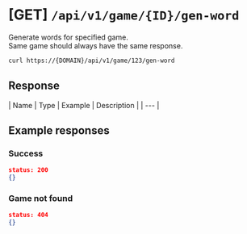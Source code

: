 # [GET] `/api/v1/game/{ID}/gen-word`
Generate words for specified game.  
Same game should always have the same response.  
```bash
curl https://{DOMAIN}/api/v1/game/123/gen-word
```
## Response
| Name | Type | Example | Description |
| ---  |

## Example responses
### Success
```json
status: 200
{}
```
### Game not found
```json
status: 404
{}
```
